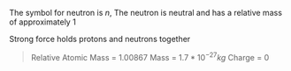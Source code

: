 The symbol for neutron is $n$, The neutron is neutral and has a relative mass of approximately 1

Strong force holds protons and neutrons together

>Relative Atomic Mass = $1.00867$
>Mass = $1.7*10^{-27}kg$
>Charge = $0$

